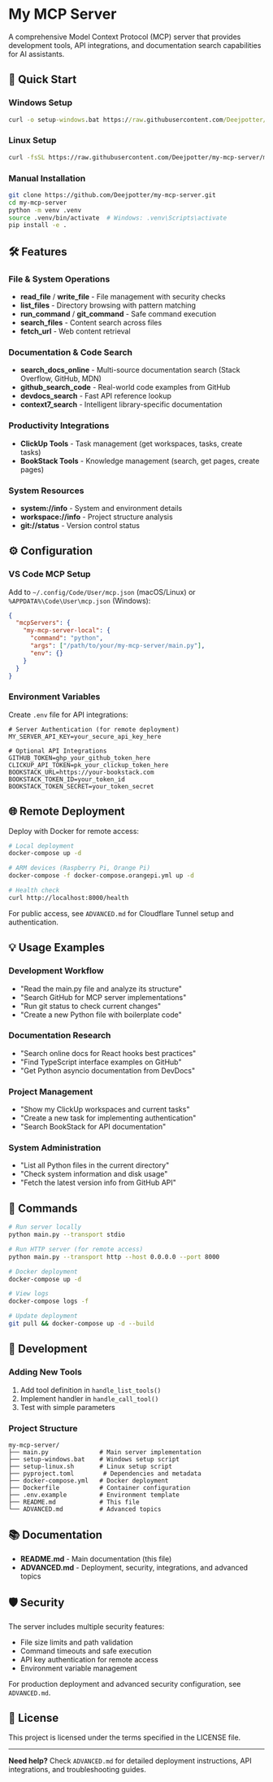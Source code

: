 # My MCP Server

A comprehensive Model Context Protocol (MCP) server that provides development tools, API integrations, and documentation search capabilities for AI assistants.

## 🚀 **Quick Start**

### **Windows Setup**

```cmd
curl -o setup-windows.bat https://raw.githubusercontent.com/Deejpotter/my-mcp-server/main/setup-windows.bat && setup-windows.bat
```

### **Linux Setup**

```bash
curl -fsSL https://raw.githubusercontent.com/Deejpotter/my-mcp-server/main/setup-linux.sh | bash
```

### **Manual Installation**

```bash
git clone https://github.com/Deejpotter/my-mcp-server.git
cd my-mcp-server
python -m venv .venv
source .venv/bin/activate  # Windows: .venv\Scripts\activate
pip install -e .
```

## 🛠️ **Features**

### **File & System Operations**

- **read_file** / **write_file** - File management with security checks
- **list_files** - Directory browsing with pattern matching
- **run_command** / **git_command** - Safe command execution
- **search_files** - Content search across files
- **fetch_url** - Web content retrieval

### **Documentation & Code Search**

- **search_docs_online** - Multi-source documentation search (Stack Overflow, GitHub, MDN)
- **github_search_code** - Real-world code examples from GitHub
- **devdocs_search** - Fast API reference lookup
- **context7_search** - Intelligent library-specific documentation

### **Productivity Integrations**

- **ClickUp Tools** - Task management (get workspaces, tasks, create tasks)
- **BookStack Tools** - Knowledge management (search, get pages, create pages)

### **System Resources**

- **system://info** - System and environment details
- **workspace://info** - Project structure analysis
- **git://status** - Version control status

## ⚙️ **Configuration**

### **VS Code MCP Setup**

Add to `~/.config/Code/User/mcp.json` (macOS/Linux) or `%APPDATA%\Code\User\mcp.json` (Windows):

```json
{
  "mcpServers": {
    "my-mcp-server-local": {
      "command": "python",
      "args": ["/path/to/your/my-mcp-server/main.py"],
      "env": {}
    }
  }
}
```

### **Environment Variables**

Create `.env` file for API integrations:

```env
# Server Authentication (for remote deployment)
MY_SERVER_API_KEY=your_secure_api_key_here

# Optional API Integrations
GITHUB_TOKEN=ghp_your_github_token_here
CLICKUP_API_TOKEN=pk_your_clickup_token_here
BOOKSTACK_URL=https://your-bookstack.com
BOOKSTACK_TOKEN_ID=your_token_id
BOOKSTACK_TOKEN_SECRET=your_token_secret
```

## 🌐 **Remote Deployment**

Deploy with Docker for remote access:

```bash
# Local deployment
docker-compose up -d

# ARM devices (Raspberry Pi, Orange Pi)
docker-compose -f docker-compose.orangepi.yml up -d

# Health check
curl http://localhost:8000/health
```

For public access, see `ADVANCED.md` for Cloudflare Tunnel setup and authentication.

## 💡 **Usage Examples**

### **Development Workflow**

- "Read the main.py file and analyze its structure"
- "Search GitHub for MCP server implementations"
- "Run git status to check current changes"
- "Create a new Python file with boilerplate code"

### **Documentation Research**

- "Search online docs for React hooks best practices"
- "Find TypeScript interface examples on GitHub"
- "Get Python asyncio documentation from DevDocs"

### **Project Management**

- "Show my ClickUp workspaces and current tasks"
- "Create a new task for implementing authentication"
- "Search BookStack for API documentation"

### **System Administration**

- "List all Python files in the current directory"
- "Check system information and disk usage"
- "Fetch the latest version info from GitHub API"

## 🔧 **Commands**

```bash
# Run server locally
python main.py --transport stdio

# Run HTTP server (for remote access)
python main.py --transport http --host 0.0.0.0 --port 8000

# Docker deployment
docker-compose up -d

# View logs
docker-compose logs -f

# Update deployment
git pull && docker-compose up -d --build
```

## 📝 **Development**

### **Adding New Tools**

1. Add tool definition in `handle_list_tools()`
2. Implement handler in `handle_call_tool()`
3. Test with simple parameters

### **Project Structure**

```
my-mcp-server/
├── main.py              # Main server implementation
├── setup-windows.bat    # Windows setup script
├── setup-linux.sh       # Linux setup script
├── pyproject.toml        # Dependencies and metadata
├── docker-compose.yml   # Docker deployment
├── Dockerfile           # Container configuration
├── .env.example         # Environment template
├── README.md            # This file
└── ADVANCED.md          # Advanced topics
```

## 📚 **Documentation**

- **README.md** - Main documentation (this file)
- **ADVANCED.md** - Deployment, security, integrations, and advanced topics

## 🛡️ **Security**

The server includes multiple security features:

- File size limits and path validation
- Command timeouts and safe execution
- API key authentication for remote access
- Environment variable management

For production deployment and advanced security configuration, see `ADVANCED.md`.

## 📄 **License**

This project is licensed under the terms specified in the LICENSE file.

---

**Need help?** Check `ADVANCED.md` for detailed deployment instructions, API integrations, and troubleshooting guides.

